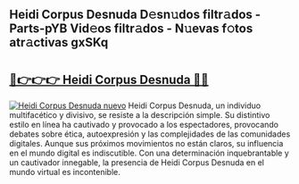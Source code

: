 ## Heidi Corpus Desnuda D𝚎sn𝚞dos filtr𝚊dos - Parts-pYB Vid𝚎os filtr𝚊dos - N𝚞evas f𝚘tos atr𝚊ctivas gxSKq

# <h2><a href="http://mb5zdw.tromn.icu/?c=Heidi+Corpus+Desnuda">🔗👉👉👉 Heidi Corpus Desnuda 🔗🔗</a></h2>

[![Heidi Corpus Desnuda nuevo](https://i.imgur.com/pEAQMta.gif)](http://mb5zdw.tromn.icu/?c=Heidi+Corpus+Desnuda)
Heidi Corpus Desnuda, un individuo multifacético y divisivo, se resiste a la descripción simple. Su distintivo estilo en línea ha cautivado y provocado a los espectadores, provocando debates sobre ética, autoexpresión y las complejidades de las comunidades digitales. Aunque sus próximos movimientos no están claros, su influencia en el mundo digital es indiscutible. Con una determinación inquebrantable y un cautivador innegable, la presencia de Heidi Corpus Desnuda en el mundo virtual es incontenible.
